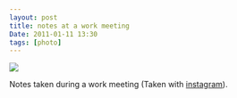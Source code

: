 ```yaml
---
layout: post
title: notes at a work meeting
Date: 2011-01-11 13:30
tags: [photo]
---
```

 

[![](http://dl.dropbox.com/u/179731/2697299905.jpg)](http://instagr.am/p/9ryG/)

Notes taken during a work meeting (Taken with [instagram](http://instagr.am)).
